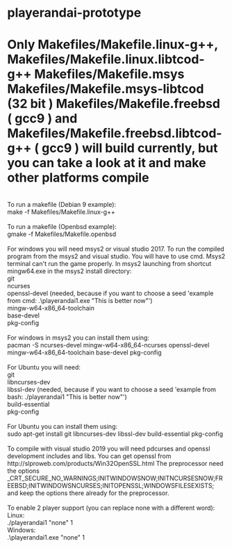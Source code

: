 # playerandai-prototype
<h1>Only Makefiles/Makefile.linux-g++, Makefiles/Makefile.linux.libtcod-g++ Makefiles/Makefile.msys Makefiles/Makefile.msys-libtcod (32 bit ) Makefiles/Makefile.freebsd ( gcc9 ) and Makefiles/Makefile.freebsd.libtcod-g++ ( gcc9 ) will build currently, but you can take a look at it and make other platforms compile</h1> <br />
To run a makefile (Debian 9 example): <br />
make -f Makefiles/Makefile.linux-g++ <br />
<br />
To run a makefile (Openbsd example): <br />
gmake -f Makefiles/Makefile.openbsd <br />
<br />
For windows you will need msys2 or visual studio 2017.  To run the compiled program from the msys2 and visual studio.  You will have to use cmd.  Msys2 terminal can't run the game properly.  In msys2 launching from shortcut mingw64.exe in the msys2 install directory: <br />
git <br />
ncurses <br />
openssl-devel (needed, because if you want to choose a seed 'example from cmd: .\playerandai1.exe "This is better now"') <br />
mingw-w64-x86_64-toolchain <br />
base-devel <br />
pkg-config <br />
<br />
For windows in msys2 you can install them using: <br />
pacman -S ncurses-devel mingw-w64-x86_64-ncurses openssl-devel mingw-w64-x86_64-toolchain base-devel pkg-config <br />
<br />
For Ubuntu you will need: <br />
git <br />
libncurses-dev <br />
libssl-dev (needed, because if you want to choose a seed 'example from bash: ./playerandai1 "This is better now"') <br />
build-essential <br />
pkg-config <br />
<br />
For Ubuntu you can install them using: <br />
sudo apt-get install git libncurses-dev libssl-dev build-essential pkg-config <br />
<br />
To compile with visual studio 2019 you will need pdcurses and openssl development includes and libs. You can get openssl from http://slproweb.com/products/Win32OpenSSL.html The preprocessor need the options 
_CRT_SECURE_NO_WARNINGS;INITWINDOWSNOW;INITNCURSESNOW;FREEBSD;INITWINDOWSNCURSES;INITOPENSSL;WINDOWSFILESEXISTS; and keep the options there already for the preprocessor. <br />
<br />
To enable 2 player support (you can replace none with a different word): <br />
Linux: <br />
./playerandai1 "none" 1 <br />
Windows: <br />
.\playerandai1.exe "none" 1 <br />
<br />
